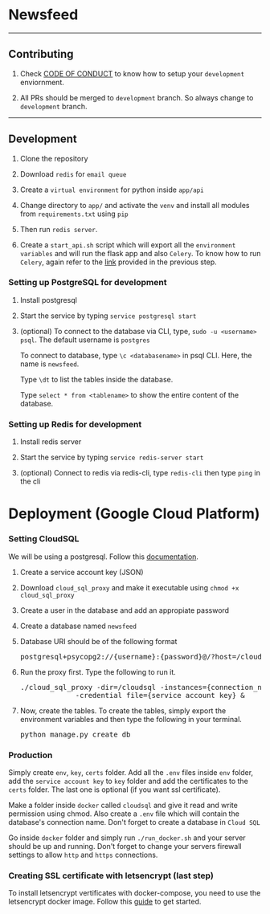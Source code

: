 # Newsfeed

---

## Contributing

1. Check [CODE OF CONDUCT](https://github.com/debdutgoswami/newsfeed/blob/master/CODE_OF_CONDUCT.md) to know how to setup your `development` enviornment.

2. All PRs should be merged to `development` branch. So always change to `development` branch.

---

## Development

1. Clone the repository

2. Download `redis` for `email queue`

3. Create a `virtual environment` for python inside `app/api`

4. Change directory to `app/` and activate the `venv` and install all modules from `requirements.txt` using `pip`

5. Then run `redis server`.

6. Create a `start_api.sh` script which will export all the `environment variables` and will run the flask app and also `Celery`. To know how to run `Celery`, again refer to the [link](https://pratos.github.io/2017-01-12/celery-setup-on-windows/) provided in the previous step.


### Setting up PostgreSQL for development

1. Install postgresql

2. Start the service by typing `service postgresql start`

3. (optional) To connect to the database via CLI, type, `sudo -u <username> psql`. The default username is `postgres`

    To connect to database, type `\c <databasename>` in psql CLI. Here, the name is `newsfeed`.

    Type `\dt` to list the tables inside the database.

    Type `select * from <tablename>` to show the entire content of the database.

### Setting up Redis for development

1. Install redis server

2. Start the service by typing `service redis-server start`

3. (optional) Connect to redis via redis-cli, type `redis-cli` then type `ping` in the cli

Deployment (Google Cloud Platform)
======

### Setting CloudSQL

We will be using a postgresql. Follow this [documentation](https://cloud.google.com/sql/docs/postgres/connect-external-app#sqlalchemy-unix).

1. Create a service account key (JSON)

2. Download `cloud_sql_proxy` and make it executable using `chmod +x cloud_sql_proxy`

3. Create a user in the database and add an appropiate password

4. Create a database named `newsfeed`

5. Database URI should be of the following format <pre>postgresql+psycopg2://{username}:{password}@/?host=/cloudsql/{connection_name}</pre>

6. Run the proxy first. Type the following to run it. 
    <pre>./cloud_sql_proxy -dir=/cloudsql -instances={connection_name} \
                -credential_file={service_account_key} &</pre>

7. Now, create the tables. To create the tables, simply export the environment variables and then type the following in your terminal. <pre>python manage.py create_db</pre>

### Production

Simply create `env`, `key`, `certs` folder. Add all the `.env` files inside `env` folder, add the `service account key` to `key` folder and add the certificates to the `certs` folder. The last one is optional (if you want ssl certificate). 

Make a folder inside `docker` called `cloudsql` and give it read and write permission using chmod. Also create a `.env` file which will contain the database's connection name. Don't forget to create a database in `Cloud SQL`

Go inside `docker` folder and simply run `./run_docker.sh` and your server should be up and running. Don't forget to change your servers firewall settings to allow `http` and `https` connections.

### Creating SSL certificate with letsencrypt (last step)

To install letsencrypt vertificates with docker-compose, you need to use the letsencrypt docker image. Follow this [guide](https://www.humankode.com/ssl/how-to-set-up-free-ssl-certificates-from-lets-encrypt-using-docker-and-nginx) to get started.
